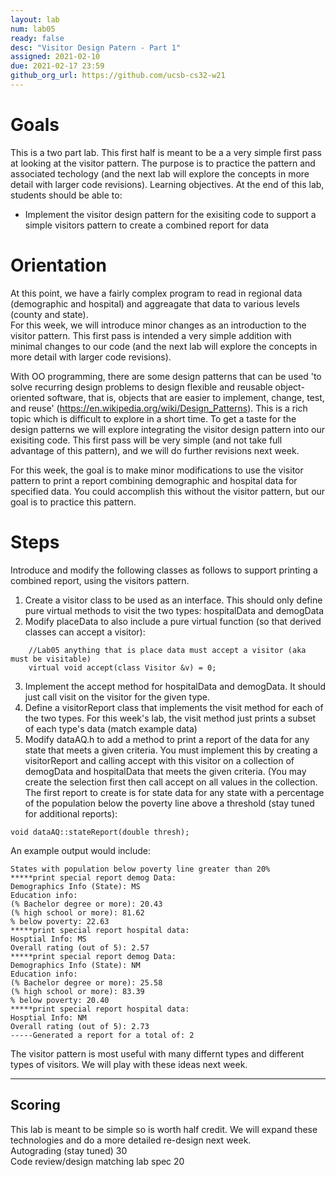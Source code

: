 ```yaml
---
layout: lab
num: lab05	
ready: false
desc: "Visitor Design Patern - Part 1"
assigned: 2021-02-10
due: 2021-02-17 23:59
github_org_url: https://github.com/ucsb-cs32-w21
---
```


Goals
=====

This is a two part lab.  This first half is meant to be a a very simple first pass at looking at the visitor pattern.  The purpose is to practice the pattern and associated techology (and the next lab will explore the concepts in more detail with larger code revisions).  Learning objectives. At the end of this lab, students should be able to:

-  Implement the visitor design pattern for the exisiting code to support a simple visitors pattern to create a combined report for data


Orientation
============
At this point, we have a fairly complex program to read in regional data (demographic and hospital) and aggreagate that data to various levels (county and state).  
For this week, we will introduce minor changes as an introduction to the visitor pattern.  This first pass is intended a very simple addition with minimal changes to our code (and the next lab will explore the concepts in more detail with larger code revisions). 

With OO programming, there are some design patterns that can be used 'to solve recurring design problems to design flexible and reusable object-oriented software, that is, objects that are easier to implement, change, test, and reuse' (https://en.wikipedia.org/wiki/Design_Patterns).  This is a rich topic which is difficult to explore in a short time.  To get a taste for the design patterns we will explore integrating the visitor design pattern into our exisiting code.  This first pass will be very simple (and not take full advantage of this pattern), and we will do further revisions next week.

For this week, the goal is to make minor modifications to use the visitor pattern to print a report combining demographic and hospital data for specified data.  You could accomplish this without the visitor pattern, but our goal is to practice this pattern.


Steps
============
Introduce and modify the following classes as follows to support printing a combined report, using the visitors pattern.
1) Create a visitor class to be used as an interface.  This should only define pure virtual methods to visit the two types: hospitalData and demogData
2) Modify placeData to also include a pure virtual function (so that derived classes can accept a visitor):
```
    //Lab05 anything that is place data must accept a visitor (aka must be visitable)
    virtual void accept(class Visitor &v) = 0;
```
3) Implement the accept method for hospitalData and demogData.  It should just call visit on the visitor for the given type.
4) Define a visitorReport class that implements the visit method for each of the two types.  For this week's lab, the visit method just prints a subset of each type's data (match example data)
5) Modify dataAQ.h to add a method to print a report of the data for any state that meets a given criteria.  You must implement this by creating a visitorReport and calling accept with this visitor on a collection of demogData and hospitalData that meets the given criteria. (You may create the selection first then call accept on all values in the collection.  The first report to create is for state data for any state with a percentage of the population below the poverty line above a threshold (stay tuned for additional reports):
```
void dataAQ::stateReport(double thresh);
```

An example output would include:
```
States with population below poverty line greater than 20%
*****print special report demog Data: 
Demographics Info (State): MS
Education info: 
(% Bachelor degree or more): 20.43
(% high school or more): 81.62
% below poverty: 22.63
*****print special report hospital data:
Hosptial Info: MS
Overall rating (out of 5): 2.57
*****print special report demog Data: 
Demographics Info (State): NM
Education info: 
(% Bachelor degree or more): 25.58
(% high school or more): 83.39
% below poverty: 20.40
*****print special report hospital data:
Hosptial Info: NM
Overall rating (out of 5): 2.73
-----Generated a report for a total of: 2
```

The visitor pattern is most useful with many differnt types and different types of visitors.  We will play with these ideas next week.

------
Scoring
--------
This lab is meant to be simple so is worth half credit.  We will expand these technologies and do a more detailed re-design next week.<br>
Autograding (stay tuned) 30<br>
Code review/design matching lab spec 20<br>


